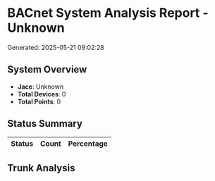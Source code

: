 # BACnet System Analysis Report - Unknown

Generated: 2025-05-21 09:02:28

## System Overview

- **Jace**: Unknown
- **Total Devices**: 0
- **Total Points**: 0

## Status Summary

| Status | Count | Percentage |
|--------|-------|------------|

## Trunk Analysis


